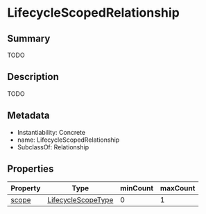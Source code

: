 <!-- Automatically generated by spec-parser v2.0.0 on 2024-01-08T22:20:56.273795+00:00 -->
<!-- SPDX-License-Identifier: Community-Spec-1.0 -->

# LifecycleScopedRelationship

## Summary

TODO


## Description

TODO


## Metadata

- Instantiability: Concrete
- name: LifecycleScopedRelationship
- SubclassOf: Relationship



## Properties

| Property | Type | minCount | maxCount |
|---|---|---|---|
| [scope](../Properties/scope.md) | [LifecycleScopeType](../Vocabularies/LifecycleScopeType.md) | 0 | 1 |

